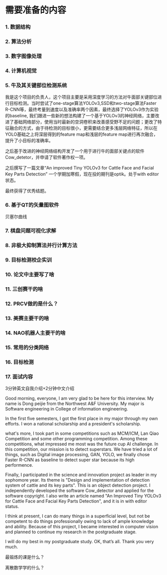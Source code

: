 # 需要准备的内容

### 1. 数据结构





### 2. 算法分析





### 3. 数字图像处理





### 4. 计算机视觉







### 5. 牛及其关键部位检测系统

我是这个项目的负责人，这个项目主要是采用深度学习的方法对牛面部关键部位进行目标检测。当时尝试了one-stage算法YOLOv3,SSD和two-stage算法Faster R-CNN等，最终考量到速度以及准确率两个因素，最终选择了YOLOv3作为实验的baseline, 我们跟进一些新的想法构建了一个基于YOLOv3的神经网络，主要改进了基础网络部分，使用当时最新的空洞卷积来改善感受野不足的问题；更改了特征融合的方式，由于待检测的目标很小，更需要结合更多浅层网络特征，所以在YOLO基础之上将深层得到的feature map和浅层的feature map进行再次融合，提升了小目标的准确率。

之后基于改进的神经网络结构开发了一个用于进行牛的面部关键点的软件Cow_detetor，并申请了软件著作权一项。

之后撰写了一篇文章“An improved Tiny YOLOv3 for Cattle Face and Facial Key Parts Detection” 一个学期加寒假，现在投的期刊是optik。处于with editor状态。

最终获得了优秀结题。

### 6. 基于QT的矢量图软件

贝塞尔曲线



### 7. 棋盘问题可视化求解





### 8. 非极大抑制算法并行计算方法



### 9. 目标检测校企实训



### 10. 论文中主要写了啥



### 11. 三创赛干的啥



### 12. PRCV做的是什么？



### 13. 美赛主要干的啥



### 14. NAO机器人主要干的啥



### 15. 常用的分类网络



### 16. 目标检测



### 17. 面试内容



3分钟英文自我介绍+2分钟中文介绍

Good morning, everyone, I am very glad to be here for this interview. My name is Dong peijie from the Northwest A&F University. My major is Software engineering in College of information engineering.

In the first five semesters,  I got the first place in my major through my own efforts. I won a national scholarship and a president's scholarship.

what's more, I took part in some competitions such as MCM/ICM, Lan Qiao Competition and some other programming competition. Among these competitions,  what impressed me most was the future cup AI challenge. In this competition, our mission is to detect superstars. We have tried a lot of things, such as Digital image processing, GAN, YOLO, we finally chose Faster R-CNN as baseline to detect super star because its high performence. 

Finally, I participated in the science and innovation project as leader in my sophomore year. Its theme is "Design and implementation of detection system of cattle and its key parts". This is an object detection project. I independently developed the software Cow_detector and applied for the software copyright. I also write an article named "An Improved Tiny YOLOv3 for Cattle Face and Facial Key Parts Detection", and it is in with editor status.

  I think at present, I can do many things in a superficial level, but not be competent to do things professionally owing to lack of ample knowledge and ability. Because of this project, I became interested in computer vision and planned to continue my research in the postgraduate stage.

I will do my best in my postgraduate study. OK, that’s all. Thank you very much.

最锻炼的课是什么？





离散数学学的什么？


































